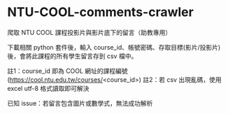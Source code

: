 # NTU-COOL-comments-crawler
爬取 NTU COOL 課程投影片與影片底下的留言（助教專用）

下載相關 python 套件後，輸入 course_id、帳號密碼、存取目標(影片/投影片) 後，會將此課程的所有學生留言存到 csv 檔中。

註1：course_id 即為 COOL 網址的課程編號 (https://cool.ntu.edu.tw/courses/<course_id>)
註2：若 csv 出現亂碼，使用 excel utf-8 格式讀取即可解決

已知 issue：若留言包含圖片或數學式，無法成功解析
